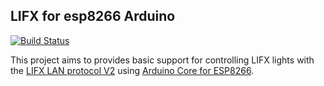 ## LIFX for esp8266 Arduino

[![Build Status](https://travis-ci.com/aijayadams/esp8266-lifx.svg?branch=master)](https://travis-ci.com/aijayadams/esp8266-lifx)

This project aims to provides basic support for controlling LIFX lights with the [LIFX LAN protocol V2](https://github.com/LIFX/lifx-protocol-docs) using [Arduino Core for ESP8266](https://github.com/esp8266/Arduino).
